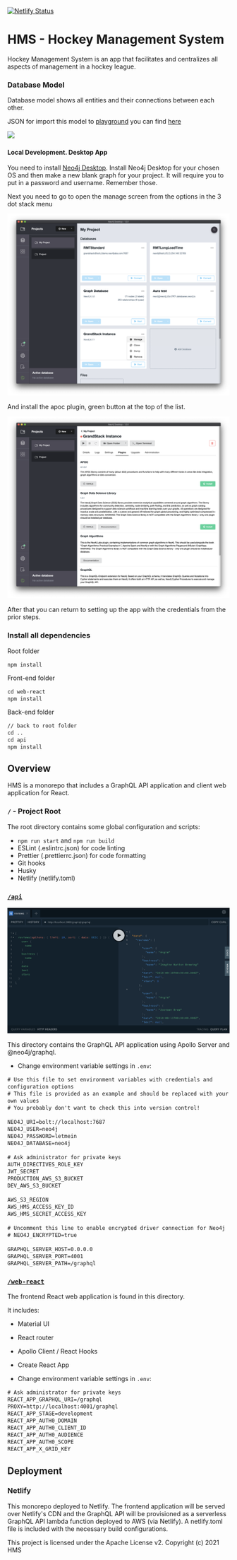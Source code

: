 [![Netlify Status](https://api.netlify.com/api/v1/badges/687a8e7b-4dda-4bff-8138-2b979e63e11f/deploy-status)](https://app.netlify.com/sites/hockey-management-system/deploys)

# HMS - Hockey Management System

Hockey Management System is an app that facilitates and centralizes all aspects of management in a hockey league.

### Database Model

Database model shows all entities and their connections between each other.

JSON for import this model to [playground](https://arrows.app/) you can find [here](./api/HMS_db_model.json)

![](img/apoc-hms_db_data_model.png)

#### Local Development. Desktop App

You need to install [Neo4j Desktop](https://neo4j.com/download/). Install Neo4j Desktop for your chosen OS and then make a new blank graph for your project. It will require you to put in a password and username. Remember those.

Next you need to go to open the manage screen from the options in the 3 dot stack menu

![New desktop graph, manage tab](img/desktop-new-graph.png)

And install the apoc plugin, green button at the top of the list.

![Plugins](img/apoc-install.png)

After that you can return to setting up the app with the credentials from the prior steps.

### Install all dependencies

Root folder

```
npm install
```

Front-end folder

```
cd web-react
npm install
```

Back-end folder

```
// back to root folder
cd ..
cd api
npm install
```

## Overview

HMS is a monorepo that includes a GraphQL API application and client web application for React.

### `/` - Project Root

The root directory contains some global configuration and scripts:

- `npm run start` and `npm run build`
- ESLint (.eslintrc.json) for code linting
- Prettier (.prettierrc.json) for code formatting
- Git hooks
- Husky
- Netlify (netlify.toml)

### [`/api`](./api)

![](img/graphql-playground.png)

This directory contains the GraphQL API application using Apollo Server and @neo4j/graphql.

- Change environment variable settings in `.env`:

```
# Use this file to set environment variables with credentials and configuration options
# This file is provided as an example and should be replaced with your own values
# You probably don't want to check this into version control!

NEO4J_URI=bolt://localhost:7687
NEO4J_USER=neo4j
NEO4J_PASSWORD=letmein
NEO4J_DATABASE=neo4j

# Ask administrator for private keys
AUTH_DIRECTIVES_ROLE_KEY
JWT_SECRET
PRODUCTION_AWS_S3_BUCKET
DEV_AWS_S3_BUCKET

AWS_S3_REGION
AWS_HMS_ACCESS_KEY_ID
AWS_HMS_SECRET_ACCESS_KEY

# Uncomment this line to enable encrypted driver connection for Neo4j
# NEO4J_ENCRYPTED=true

GRAPHQL_SERVER_HOST=0.0.0.0
GRAPHQL_SERVER_PORT=4001
GRAPHQL_SERVER_PATH=/graphql

```

### [`/web-react`](./web-react)

The frontend React web application is found in this directory.

It includes:

- Material UI
- React router
- Apollo Client / React Hooks
- Create React App

- Change environment variable settings in `.env`:

```
# Ask administrator for private keys
REACT_APP_GRAPHQL_URI=/graphql
PROXY=http://localhost:4001/graphql
REACT_APP_STAGE=development
REACT_APP_AUTH0_DOMAIN
REACT_APP_AUTH0_CLIENT_ID
REACT_APP_AUTH0_AUDIENCE
REACT_APP_AUTH0_SCOPE
REACT_APP_X_GRID_KEY

```

## Deployment

### Netlify

This monorepo deployed to Netlify. The frontend application will be served over Netlify's CDN and the GraphQL API will be provisioned as a serverless GraphQL API lambda function deployed to AWS (via Netlify). A netlify.toml file is included with the necessary build configurations.

This project is licensed under the Apache License v2.
Copyright (c) 2021 HMS
